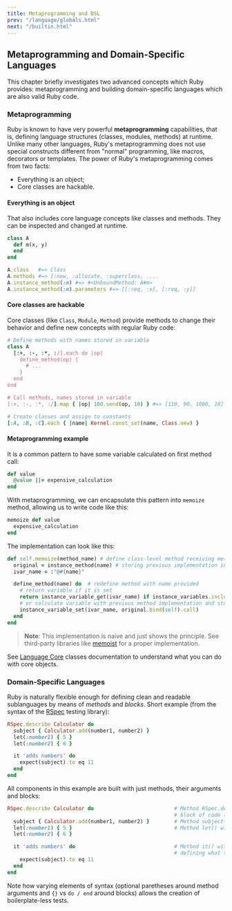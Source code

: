 ```yaml
---
title: Metaprogramming and DSL
prev: "/language/globals.html"
next: "/builtin.html"
---
```


## Metaprogramming and Domain-Specific Languages[](#metaprogramming-and-domain-specific-languages)

This chapter briefly investigates two advanced concepts which Ruby provides: metaprogramming and building domain-specific languages which are also valid Ruby code.

### Metaprogramming[](#metaprogramming)

Ruby is known to have very powerful **metaprogramming** capabilities, that is, defining language structures (classes, modules, methods) at runtime. Unlike many other languages, Ruby's metaprogramming does not use special constructs different from "normal" programming, like macros, decorators or templates. The power of Ruby's metaprogramming comes from two facts:

* Everything is an object;
* Core classes are hackable.

#### Everything is an object[](#everything-is-an-object)

That also includes core language concepts like classes and methods. They can be inspected and changed at runtime.


```ruby
class A
  def m(x, y)
  end
end

A.class   #=> Class
A.methods #=> [:new, :allocate, :superclass, ....
A.instance_method(:m) #=> #<UnboundMethod: A#m>
A.instance_method(:m).parameters #=> [[:req, :x], [:req, :y]]
```

#### Core classes are hackable[](#core-classes-are-hackable)

Core classes (like `Class`, `Module`, `Method`) provide methods to change their behavior and define new concepts with regular Ruby code:


```ruby
# Define methods with names stored in variable
class A
  [:+, :-, :*, :/].each do |op|
    define_method(op) {
      # ...
    }
  end
end

# Call methods, names stored in variable
[:+, :-, :*, :/].map { |op| 100.send(op, 10) } #=> [110, 90, 1000, 10]

# Create classes and assign to constants
[:A, :B, :C].each { |name| Kernel.const_set(name, Class.new) }
```

#### Metaprogramming example[](#metaprogramming-example)

It is a common pattern to have some variable calculated on first method call:


```ruby
def value
  @value ||= expensive_calculation
end
```

With metaprogramming, we can encapsulate this pattern into `memoize` method, allowing us to write code like this:


```ruby
memoize def value
  expensive_calculation
end
```

The implementation can look like this:


```ruby
def self.memoize(method_name) # define class-level method receiving method name to memoize
  original = instance_method(name) # storing previous implementation in variable, it is UnboundMethod
  ivar_name = :"@#{name}"

  define_method(name) do  # redefine method with name provided
    # return variable if it is set
    return instance_variable_get(ivar_name) if instance_variables.include?(ivar_name)
    # or calculate variable with previous method implementation and store it
    instance_variable_set(ivar_name, original.bind(self).call)
  end
end
```

> **Note**\: This implementation is naive and just shows the principle. See third-party libraries like <a href='https://github.com/matthewrudy/memoist' class='remote' target='_blank'>memoist</a> for a proper implementation.

See [Language Core](../builtin/core.md) classes documentation to understand what you can do with core objects.

### Domain-Specific Languages[](#domain-specific-languages)

Ruby is naturally flexible enough for defining clean and readable sublanguages by means of *methods* and *blocks*. Short example (from the syntax of the <a href='http://rspec.info/' class='remote' target='_blank'>RSpec</a> testing library):


```ruby
RSpec.describe Calculator do
  subject { Calculator.add(number1, number2) }
  let(:number1) { 5 }
  let(:number2) { 6 }

  it 'adds numbers' do
    expect(subject).to eq 11
  end
end
```

All components in this example are built with just methods, their arguments and blocks:


```ruby
RSpec.describe Calculator do                          # Method RSpec.describe() with argument Calculator and
                                                      # block of code (which will be later evaluated)
  subject { Calculator.add(number1, number2) }        # Method subject() with block of code defining test subject
  let(:number1) { 5 }                                 # Method let() with argument :number1 and block of code
  let(:number2) { 6 }

  it 'adds numbers' do                                # Method it() with argument 'adds numbers' and block of code
                                                      # defining what to test
    expect(subject).to eq 11
  end
end
```

Note how varying elements of syntax (optional paretheses around method arguments and `{}` vs `do / end` around blocks) allows the creation of boilerplate-less tests.

